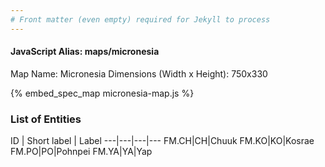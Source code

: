```yaml
---
# Front matter (even empty) required for Jekyll to process
---
```


#### JavaScript Alias: maps/micronesia

Map Name: Micronesia
Dimensions (Width x Height): 750x330



{% embed_spec_map micronesia-map.js %}

### List of Entities

ID | Short label | Label
---|---|---|---
FM.CH|CH|Chuuk
FM.KO|KO|Kosrae
FM.PO|PO|Pohnpei
FM.YA|YA|Yap

